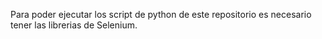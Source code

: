 Para poder ejecutar los script de python de este repositorio es necesario tener las librerias de Selenium. 